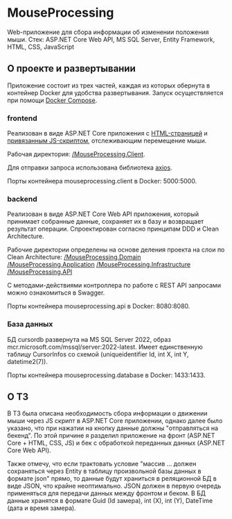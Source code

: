 # MouseProcessing
Web-приложение для сбора информации об изменении положения мыши. Стек: ASP.NET Core Web API, MS SQL Server, Entity Framework, HTML, CSS, JavaScript

## О проекте и развертывании

Приложение состоит из трех частей, каждая из которых обернута в контейнер Docker для удобства развертывания. Запуск осуществляется при помощи [Docker Compose](docker-compose.yml).

### frontend 
Реализован в виде ASP.NET Core приложения с [HTML-страницей](MouseProcessing.Client/wwwroot/index.html) и [привязанным JS-скриптом](MouseProcessing.Client/wwwroot/js/mousetracker.js), отслеживающим перемещение мыши.

Рабочая директория: [/MouseProcessing.Client](MouseProcessing.Client).

Для отправки запроса использована библиотека [axios](https://cdnjs.cloudflare.com/ajax/libs/axios/1.2.1/axios.min.js).

Порты контейнера mouseprocessing.client в Docker: 5000:5000.

### backend 
Реализован в виде ASP.NET Core Web API приложения, который принимает собранные данные, сохраняет их в базу и возвращает результат операции. Спроектирован согласно принципам DDD и Clean Architecture. 

Рабочие директории определены на основе деления проекта на слои по Clean Architecture:
[/MouseProcessing.Domain](MouseProcessing.Domain)
[/MouseProcessing.Application](MouseProcessing.Application)
[/MouseProcessing.Infrastructure](MouseProcessing.Infrastructure)
[/MouseProcessing.API](MouseProcessing.API)

С методами-действиями контроллера по работе с REST API запросами можно ознакомиться в Swagger.

Порты контейнера mouseprocessing.api в Docker: 8080:8080.

### База данных 
БД cursordb развернута на MS SQL Server 2022, образ mcr.microsoft.com/mssql/server:2022-latest. Имеет единственную таблицу CursorInfos со схемой (uniqueidentifier Id, int X, int Y, datetime2(7)).

Порты контейнера mouseprocessing.database в Docker: 1433:1433.

## О ТЗ
В ТЗ была описана необходимость сбора информации о движении мыши через JS скрипт в ASP.NET Core приложении, однако далее было указано, что при нажатии на кнопку данные должны "отправляться на бекенд". По этой причине я разделил приложение на фронт (ASP.NET Core + HTML, CSS, JS) и бек с обработкой переданных данных (ASP.NET Core Web API). 

Также отмечу, что если трактовать условие "массив ... должен сохраняться через Entity в таблицу произвольной базы данных в формате json" прямо, то данные будут храниться в реляционной БД в виде JSON, что крайне неоптимально. JSON должен в первую очередь применяться для передачи данных между фронтом и беком. В БД данные хранятся в формате Guid (Id замера), int (X), int (Y), DateTime (дата и время замера). 
